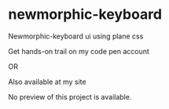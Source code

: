 # newmorphic-keyboard

Newmorphic-keyboard ui using plane css

Get hands-on trail on my code pen account

OR

Also available at my site

No preview of this project is available.
